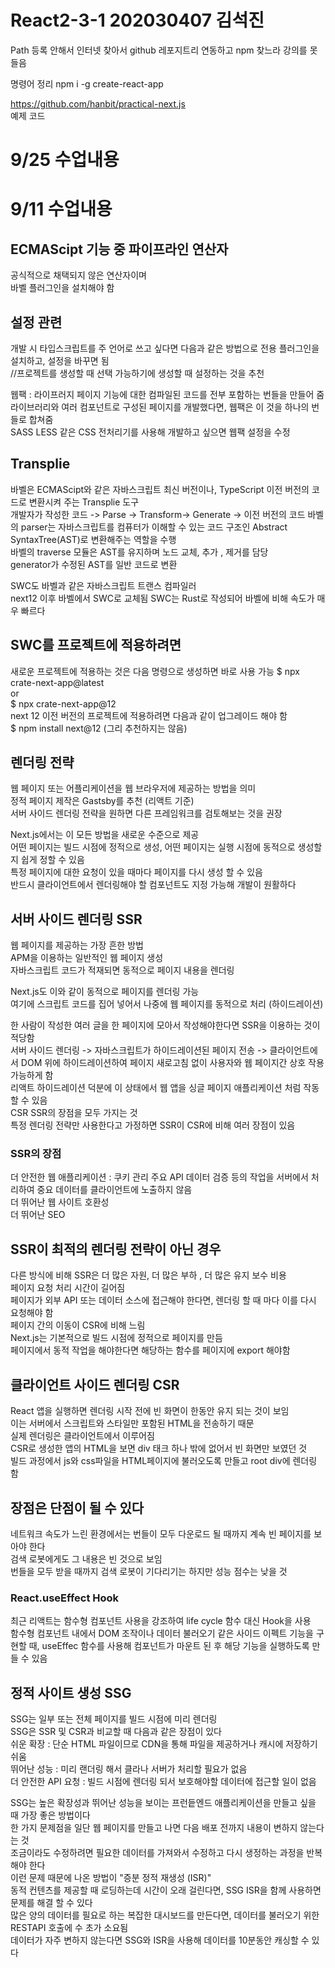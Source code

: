 # React2-3-1 202030407 김석진

Path 등록 안해서 인터넷 찾아서
github 레포지트리 연동하고 npm 찾느라 강의를 못들음

명령어 정리
npm i -g create-react-app

https://github.com/hanbit/practical-next.js  
예제 코드

# 9/25 수업내용

##

# 9/11 수업내용

## ECMAScipt 기능 중 파이프라인 연산자

공식적으로 채택되지 않은 연산자이며  
바벨 플러그인을 설치해야 함

## 설정 관련

개발 시 타입스크립트를 주 언어로 쓰고 싶다면 다음과 같은 방법으로 전용 플러그인을 설치하고, 설정을 바꾸면 됨  
//프로젝트를 생성할 때 선택 가능하기에 생성할 때 설정하는 것을 추천

웹팩 : 라이프러지 페이지 기능에 대한 컴파일된 코드를 전부 포함하는 번들을 만들어 줌  
라이브러리와 여러 컴포넌트로 구성된 페이지를 개발했다면, 웹팩은 이 것을 하나의 번들로 합쳐줌  
SASS LESS 같은 CSS 전처리기를 사용해 개발하고 싶으면 웹팩 설정을 수정

## Transplie

바벨은 ECMAScipt와 같은 자바스크립트 최신 버전이나, TypeScript 이전 버전의 코드로 변환시켜 주는 Transplie 도구  
개발자가 작성한 코드 -> Parse -> Transform-> Generate -> 이전 버전의 코드
바벨의 parser는 자바스크립트를 컴퓨터가 이해할 수 있는 코드 구조인
Abstract SyntaxTree(AST)로 변환해주는 역할을 수행  
바벨의 traverse 모듈은 AST를 유지하며 노드 교체, 추가 , 제거를 담당  
generator가 수정된 AST를 일반 코드로 변환

SWC도 바벨과 같은 자바스크립트 트랜스 컴파일러  
next12 이후 바벨에서 SWC로 교체됨
SWC는 Rust로 작성되어 바벨에 비해 속도가 매우 빠르다

## SWC를 프로젝트에 적용하려면

새로운 프로젝트에 적용하는 것은 다음 명령으로 생성하면 바로 사용 가능
$ npx crate-next-app@latest  
or  
$ npx crate-next-app@12  
next 12 이전 버전의 프로젝트에 적용하려면 다음과 같이 업그레이드 해야 함  
$ npm install next@12 (그리 추천하지는 않음)

## 렌더링 전략

웹 페이지 또는 어플리케이션을 웹 브라우저에 제공하는 방법을 의미  
정적 페이지 제작은 Gastsby를 추천 (리액트 기준)  
서버 사이드 렌더링 전략을 원하면 다른 프레임워크를 검토해보는 것을 권장

Next.js에서는 이 모든 방법을 새로운 수준으로 제공  
어떤 페이지는 빌드 시점에 정적으로 생성, 어떤 페이지는 실행 시점에 동적으로 생성할 지 쉽게 정할 수 있음  
특정 페이지에 대한 요청이 있을 때마다 페이지를 다시 생성 할 수 있음  
반드시 클라이언트에서 렌더링해야 할 컴포넌트도 지정 가능해 개발이 원활하다

## 서버 사이드 렌더링 SSR

웹 페이지를 제공하는 가장 흔한 방법  
APM을 이용하는 일반적인 웹 페이지 생성  
자바스크립트 코드가 적재되면 동적으로 페이지 내용을 렌더링

Next.js도 이와 같이 동적으로 페이지를 렌더링 가능  
여기에 스크립트 코드를 집어 넣어서 나중에 웹 페이지를 동적으로 처리 (하이드레이션)

한 사람이 작성한 여러 글을 한 페이지에 모아서 작성해야한다면 SSR을 이용하는 것이 적당함  
서버 사이드 렌더링 -> 자바스크립트가 하이드레이션된 페이지 전송 -> 클라이언트에서 DOM 위에 하이드레이션하여 페이지 새로고침 없이 사용자와 웹 페이지간 상호 작용 가능하게 함  
리액트 하이드레이션 덕분에 이 상태에서 웹 앱을 싱글 페이지 애플리케이션 처럼 작동 할 수 있음  
CSR SSR의 장점을 모두 가지는 것  
특정 렌더링 전략만 사용한다고 가정하면 SSR이 CSR에 비해 여러 장점이 있음

### SSR의 장점

더 안전한 웹 애플리케이션 : 쿠키 관리 주요 API 데이터 검증 등의 작업을 서버에서 처리하여 중요 데이터를 클라이언트에 노출하지 않음  
더 뛰어난 웹 사이트 호환성  
더 뛰어난 SEO

## SSR이 최적의 렌더링 전략이 아닌 경우

다른 방식에 비해 SSR은 더 많은 자원, 더 많은 부하 , 더 많은 유지 보수 비용  
페이지 요청 처리 시간이 길어짐  
페이지가 외부 API 또는 데이터 소스에 접근해야 한다면, 렌더링 할 때 마다 이를 다시 요청해야 함  
페이지 간의 이동이 CSR에 비해 느림  
Next.js는 기본적으로 빌드 시점에 정적으로 페이지를 만듬  
페이지에서 동적 작업을 해야한다면 해당하는 함수를 페이지에 export 해야함

## 클라이언트 사이드 렌더링 CSR

React 앱을 실행하면 렌더링 시작 전에 빈 화면이 한동안 유지 되는 것이 보임  
이는 서버에서 스크립트와 스타일만 포함된 HTML을 전송하기 때문  
실제 렌더링은 클라이언트에서 이루어짐  
CSR로 생성한 앱의 HTML을 보면 div 태크 하나 밖에 없어서 빈 화면만 보였던 것  
빌드 과정에서 js와 css파일을 HTML페이지에 불러오도록 만들고 root div에 렌더링 함

## 장점은 단점이 될 수 있다

네트워크 속도가 느린 환경에서는 번들이 모두 다운로드 될 때까지 계속 빈 페이지를 보아야 한다  
검색 로봇에게도 그 내용은 빈 것으로 보임  
번들을 모두 받을 때까지 검색 로봇이 기다리기는 하지만 성능 점수는 낮을 것

### React.useEffect Hook

최근 리액트는 함수형 컴포넌트 사용을 강조하여 life cycle 함수 대신 Hook을 사용  
함수형 컴포넌트 내에서 DOM 조작이나 데이터 불러오기 같은 사이드 이펙트 기능을 구현할 때, useEffec 함수를 사용해 컴포넌트가 마운트 된 후 해당 기능을 실행하도록 만들 수 있음

## 정적 사이트 생성 SSG

SSG는 일부 또는 전체 페이지를 빌드 시점에 미리 렌더링  
SSG은 SSR 및 CSR과 비교할 때 다음과 같은 장점이 있다  
쉬운 확장 : 단순 HTML 파일이므로 CDN을 통해 파일을 제공하거나 캐시에 저장하기 쉬움  
뛰어난 성능 : 미리 랜더링 해서 클라나 서버가 처리할 필요가 없음  
더 안전한 API 요청 : 빌드 시점에 렌더링 되서 보호해야할 데이터에 접근할 일이 없음

SSG는 높은 확장성과 뛰어난 성능을 보이는 프런듵엔드 애플리케이션을 만들고 싶을 때 가장 좋은 방법이다  
한 가지 문제점을 일단 웹 페이지를 만들고 나면 다음 배포 전까지 내용이 변하지 않는다는 것  
조금이라도 수정하려면 필요한 데이터를 가져와서 수정하고 다시 생정하는 과정을 반복해야 한다  
이런 문제 때문에 나온 방법이 "증분 정적 재생성 (ISR)"  
동적 컨텐츠를 제공할 때 로딩하는데 시간이 오래 걸린다면, SSG ISR을 함께 사용하면 문제를 해결 할 수 있다  
많은 양의 데이터를 필요로 하는 복잡한 대시보드를 만든다면, 데이터를 불러오기 위한 RESTAPI 호출에 수 초가 소요됨  
데이터가 자주 변하지 않는다면 SSG와 ISR을 사용해 데이터를 10분동안 캐싱할 수 있다
